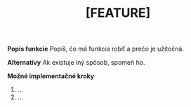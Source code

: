 ﻿---
name: 💡 Feature request
about: Návrh na novú funkcionalitu alebo vylepšenie
title: "[FEATURE]"
labels: enhancement
assignees: ''
---

**Popis funkcie**
Popíš, čo má funkcia robiť a prečo je užitočná.

**Alternatívy**
Ak existuje iný spôsob, spomeň ho.

**Možné implementačné kroky**
1. …
2. …
